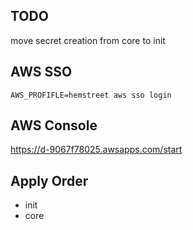 ## TODO 
move secret creation from core to init

## AWS SSO
`AWS_PROFIFLE=hemstreet aws sso login`

## AWS Console
https://d-9067f78025.awsapps.com/start

## Apply Order
* init
* core
